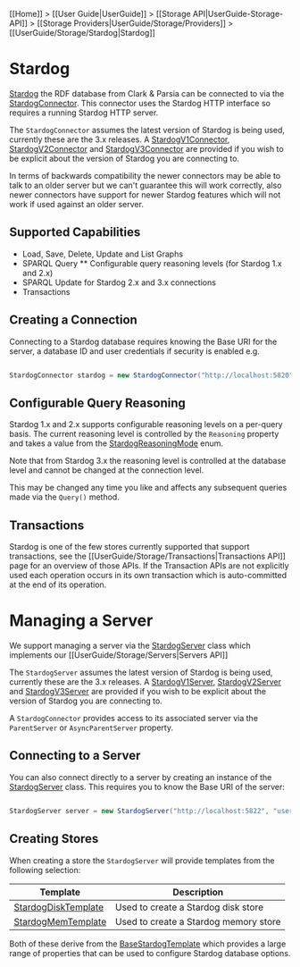 [[Home]] > [[User Guide|UserGuide]] > [[Storage API|UserGuide-Storage-API]] > [[Storage Providers|UserGuide/Storage/Providers]] > [[UserGuide/Storage/Stardog|Stardog]]

# Stardog 

[Stardog](http://stardog.com) the RDF database from Clark & Parsia can be connected to via the [StardogConnector](http://www.dotnetrdf.org/api/index.asp?Topic=VDS.RDF.Storage.StardogConnector).  This connector uses the Stardog HTTP interface so requires a running Stardog HTTP server.

The `StardogConnector` assumes the latest version of Stardog is being used, currently these are the 3.x releases.  A [StardogV1Connector](http://www.dotnetrdf.org/api/index.asp?Topic=VDS.RDF.Storage.StardogV1Connector), [StardogV2Connector](http://www.dotnetrdf.org/api/index.asp?Topic=VDS.RDF.Storage.StardogV2Connector) and [StardogV3Connector](http://www.dotnetrdf.org/api/index.asp?Topic=VDS.RDF.Storage.StardogV3Connector) are provided if you wish to be explicit about the version of Stardog you are connecting to.

In terms of backwards compatibility the newer connectors may be able to talk to an older server but we can't guarantee this will work correctly, also newer connectors have support for newer Stardog features which will not work if used against an older server.

## Supported Capabilities 

* Load, Save, Delete, Update and List Graphs
* SPARQL Query
** Configurable query reasoning levels (for Stardog 1.x and 2.x)
* SPARQL Update for Stardog 2.x and 3.x connections
* Transactions

## Creating a Connection 

Connecting to a Stardog database requires knowing the Base URI for the server, a database ID and user credentials if security is enabled e.g.

```csharp

StardogConnector stardog = new StardogConnector("http://localhost:5820", "example", "username", "password");
```

## Configurable Query Reasoning 

Stardog 1.x and 2.x supports configurable reasoning levels on a per-query basis.  The current reasoning level is controlled by the `Reasoning` property and takes a value from the [StardogReasoningMode](http://www.dotnetrdf.org/api/index.asp?Topic=VDS.RDF.Storage.StardogReasoningMode) enum.

Note that from Stardog 3.x the reasoning level is controlled at the database level and cannot be changed at the connection level.

This may be changed any time you like and affects any subsequent queries made via the `Query()` method.

## Transactions 

Stardog is one of the few stores currently supported that support transactions, see the [[UserGuide/Storage/Transactions|Transactions API]] page for an overview of those APIs.  If the Transaction APIs are not explicitly used each operation occurs in its own transaction which is auto-committed at the end of its operation.

# Managing a Server 

We support managing a server via the [StardogServer](http://www.dotnetrdf.org/api/index.asp?Topic=VDS.RDF.Storage.Management.StardogServer) class which implements our [[UserGuide/Storage/Servers|Servers API]]

The `StardogServer` assumes the latest version of Stardog is being used, currently these are the 3.x releases.  A [StardogV1Server](http://www.dotnetrdf.org/api/index.asp?Topic=VDS.RDF.Storage.Management.StardogV1Server), [StardogV2Server](http://www.dotnetrdf.org/api/index.asp?Topic=VDS.RDF.Storage.Management.StardogV2Server) and [StardogV3Server](http://www.dotnetrdf.org/api/index.asp?Topic=VDS.RDF.Storage.Management.StardogV3Server) are provided if you wish to be explicit about the version of Stardog you are connecting to.

A `StardogConnector` provides access to its associated server via the `ParentServer` or `AsyncParentServer` property.

## Connecting to a Server 

You can also connect directly to a server by creating an instance of the [StardogServer](http://www.dotnetrdf.org/api/index.asp?Topic=VDS.RDF.Storage.Management.StardogServer) class.  This requires you to know the Base URI of the server:

```csharp

StardogServer server = new StardogServer("http://localhost:5822", "username", "password");
```

## Creating Stores 

When creating a store the `StardogServer` will provide templates from the following selection:

| Template | Description |
| --- | --- |
| [StardogDiskTemplate](http://www.dotnetrdf.org/api/index.asp?Topic=VDS.RDF.Storage.Management.Provisioning.Stardog.StardogDiskTemplate) | Used to create a Stardog disk store |
| [StardogMemTemplate](http://www.dotnetrdf.org/api/index.asp?Topic=VDS.RDF.Storage.Management.Provisioning.Stardog.StardogMemTemplate) | Used to create a Stardog memory store |

Both of these derive from the [BaseStardogTemplate](http://www.dotnetrdf.org/api/index.asp?Topic=VDS.RDF.Storage.Management.Provisioning.Stardog.BaseStardogTemplate) which provides a large range of properties that can be used to configure Stardog database options.